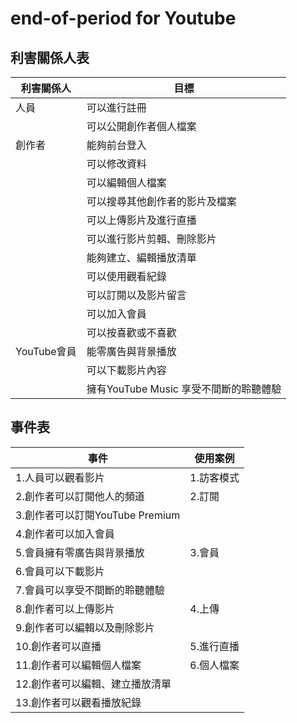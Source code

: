 # end-of-period for Youtube

## 利害關係人表

| 利害關係人| 目標 |
| -- | -- |
| 人員 | 可以進行註冊 |
| | 可以公開創作者個人檔案 |
| 創作者 | 能夠前台登入 |
| | 可以修改資料 |
| | 可以編輯個人檔案 |
| | 可以搜尋其他創作者的影片及檔案 |
| | 可以上傳影片及進行直播 |
| | 可以進行影片剪輯、刪除影片 |
| | 能夠建立、編輯播放清單 |
| | 可以使用觀看紀錄 |
| | 可以訂閱以及影片留言 |
| | 可以加入會員 |
| | 可以按喜歡或不喜歡 |
| YouTube會員 | 能零廣告與背景播放 |
| | 可以下載影片內容 |
| | 擁有YouTube Music 享受不間斷的聆聽體驗 |

## 事件表

| 事件 | 使用案例 |
| -- | -- |
| 1.人員可以觀看影片 | 1.訪客模式 |
| 2.創作者可以訂閱他人的頻道 | 2.訂閱 |
| 3.創作者可以訂閱YouTube Premium | |
| 4.創作者可以加入會員 | |
| 5.會員擁有零廣告與背景播放 | 3.會員 |
| 6.會員可以下載影片 | |
| 7.會員可以享受不間斷的聆聽體驗 | |
| 8.創作者可以上傳影片 | 4.上傳 |
| 9.創作者可以編輯以及刪除影片 | |
| 10.創作者可以直播 | 5.進行直播 |
| 11.創作者可以編輯個人檔案 | 6.個人檔案 |
| 12.創作者可以編輯、建立播放清單 | |
| 13.創作者可以觀看播放紀錄 |

